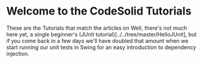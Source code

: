 Welcome to the CodeSolid Tutorials
=========

These are the Tutorials that match the articles on 
Well, there's not much here yet, a single beginner's (JUnit tutorial)[../../tree/master/HelloJUnit], but if you come back in a few days we'll have doubled that amount when we start running our unit tests in Swing for an easy introduction to dependency injection.
